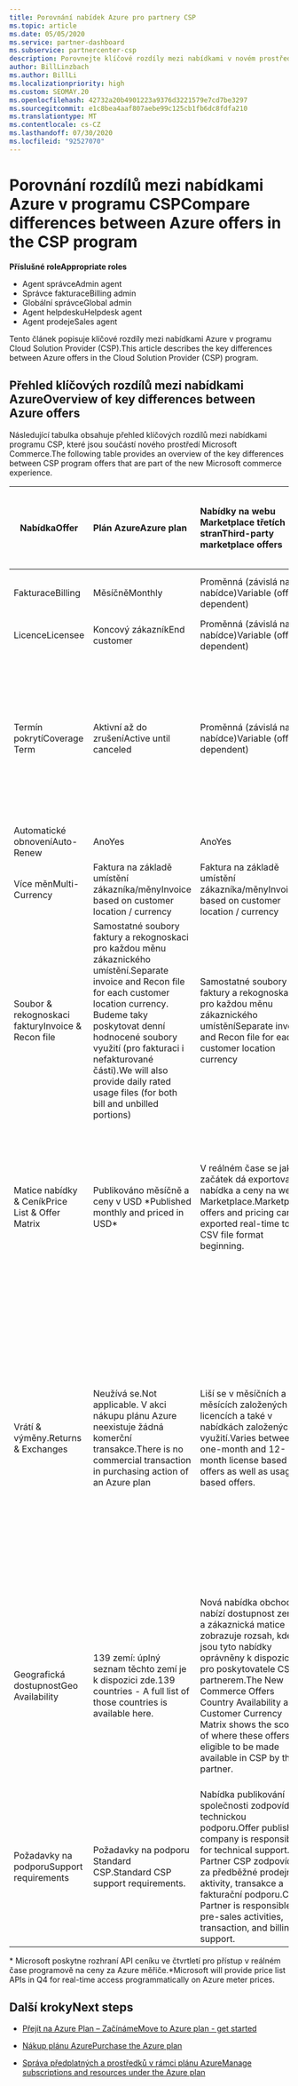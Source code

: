 ```yaml
---
title: Porovnání nabídek Azure pro partnery CSP
ms.topic: article
ms.date: 05/05/2020
ms.service: partner-dashboard
ms.subservice: partnercenter-csp
description: Porovnejte klíčové rozdíly mezi nabídkami v novém prostředí Microsoft Commerce pro partnery v programu Cloud Solution Provider (CSP).
author: BillLinzbach
ms.author: BillLi
ms.localizationpriority: high
ms.custom: SEOMAY.20
ms.openlocfilehash: 42732a20b4901223a9376d3221579e7cd7be3297
ms.sourcegitcommit: e1c8bea4aaf807aebe99c125cb1fb6dc8fdfa210
ms.translationtype: MT
ms.contentlocale: cs-CZ
ms.lasthandoff: 07/30/2020
ms.locfileid: "92527070"
---
```

# <a name="compare-differences-between-azure-offers-in-the-csp-program"></a><span data-ttu-id="2f4c4-103">Porovnání rozdílů mezi nabídkami Azure v programu CSP</span><span class="sxs-lookup"><span data-stu-id="2f4c4-103">Compare differences between Azure offers in the CSP program</span></span>

<span data-ttu-id="2f4c4-104">**Příslušné role**</span><span class="sxs-lookup"><span data-stu-id="2f4c4-104">**Appropriate roles**</span></span>

- <span data-ttu-id="2f4c4-105">Agent správce</span><span class="sxs-lookup"><span data-stu-id="2f4c4-105">Admin agent</span></span>
- <span data-ttu-id="2f4c4-106">Správce fakturace</span><span class="sxs-lookup"><span data-stu-id="2f4c4-106">Billing admin</span></span>
- <span data-ttu-id="2f4c4-107">Globální správce</span><span class="sxs-lookup"><span data-stu-id="2f4c4-107">Global admin</span></span>
- <span data-ttu-id="2f4c4-108">Agent helpdesku</span><span class="sxs-lookup"><span data-stu-id="2f4c4-108">Helpdesk agent</span></span>
- <span data-ttu-id="2f4c4-109">Agent prodeje</span><span class="sxs-lookup"><span data-stu-id="2f4c4-109">Sales agent</span></span>

<span data-ttu-id="2f4c4-110">Tento článek popisuje klíčové rozdíly mezi nabídkami Azure v programu Cloud Solution Provider (CSP).</span><span class="sxs-lookup"><span data-stu-id="2f4c4-110">This article describes the key differences between Azure offers in the Cloud Solution Provider (CSP) program.</span></span>

## <a name="overview-of-key-differences-between-azure-offers"></a><span data-ttu-id="2f4c4-111">Přehled klíčových rozdílů mezi nabídkami Azure</span><span class="sxs-lookup"><span data-stu-id="2f4c4-111">Overview of key differences between Azure offers</span></span>

<span data-ttu-id="2f4c4-112">Následující tabulka obsahuje přehled klíčových rozdílů mezi nabídkami programu CSP, které jsou součástí nového prostředí Microsoft Commerce.</span><span class="sxs-lookup"><span data-stu-id="2f4c4-112">The following table provides an overview of the key differences between CSP program offers that are part of the new Microsoft commerce experience.</span></span>

|<span data-ttu-id="2f4c4-113">**Nabídka**</span><span class="sxs-lookup"><span data-stu-id="2f4c4-113">**Offer**</span></span>| <span data-ttu-id="2f4c4-114">**Plán Azure**</span><span class="sxs-lookup"><span data-stu-id="2f4c4-114">**Azure plan**</span></span>|<span data-ttu-id="2f4c4-115">**Nabídky na webu Marketplace třetích stran**</span><span class="sxs-lookup"><span data-stu-id="2f4c4-115">**Third-party marketplace offers**</span></span>|<span data-ttu-id="2f4c4-116">**Azure Reservations**</span><span class="sxs-lookup"><span data-stu-id="2f4c4-116">**Azure Reservations**</span></span>|<span data-ttu-id="2f4c4-117">**Předplatná serveru prodávaná prostřednictvím zprostředkovatele CSP**</span><span class="sxs-lookup"><span data-stu-id="2f4c4-117">**Server Subscriptions sold through CSP**</span></span>|<span data-ttu-id="2f4c4-118">**Nabídky založené na licencích**</span><span class="sxs-lookup"><span data-stu-id="2f4c4-118">**License-based offers**</span></span>|
|-------------------|:------|:-----|:---------|:--------------|:---------|
|<span data-ttu-id="2f4c4-119">Fakturace</span><span class="sxs-lookup"><span data-stu-id="2f4c4-119">Billing</span></span>|<span data-ttu-id="2f4c4-120">Měsíčně</span><span class="sxs-lookup"><span data-stu-id="2f4c4-120">Monthly</span></span>|<span data-ttu-id="2f4c4-121">Proměnná (závislá na nabídce)</span><span class="sxs-lookup"><span data-stu-id="2f4c4-121">Variable (offer dependent)</span></span>|<span data-ttu-id="2f4c4-122">Koncový zákazník</span><span class="sxs-lookup"><span data-stu-id="2f4c4-122">End customer</span></span>|<span data-ttu-id="2f4c4-123">Předem pro celý termín nebo 3 roky</span><span class="sxs-lookup"><span data-stu-id="2f4c4-123">Up front for the full term or 3-year term</span></span>|<span data-ttu-id="2f4c4-124">Měsíčně nebo roční</span><span class="sxs-lookup"><span data-stu-id="2f4c4-124">Monthly or Annual</span></span>|
|<span data-ttu-id="2f4c4-125">Licence</span><span class="sxs-lookup"><span data-stu-id="2f4c4-125">Licensee</span></span>|<span data-ttu-id="2f4c4-126">Koncový zákazník</span><span class="sxs-lookup"><span data-stu-id="2f4c4-126">End customer</span></span>|<span data-ttu-id="2f4c4-127">Proměnná (závislá na nabídce)</span><span class="sxs-lookup"><span data-stu-id="2f4c4-127">Variable (offer dependent)</span></span>|<span data-ttu-id="2f4c4-128">Koncový zákazník</span><span class="sxs-lookup"><span data-stu-id="2f4c4-128">End customer</span></span>| <span data-ttu-id="2f4c4-129">Koncový zákazník</span><span class="sxs-lookup"><span data-stu-id="2f4c4-129">End customer</span></span>|<span data-ttu-id="2f4c4-130">Koncový zákazník</span><span class="sxs-lookup"><span data-stu-id="2f4c4-130">End customer</span></span>|
|<span data-ttu-id="2f4c4-131">Termín pokrytí</span><span class="sxs-lookup"><span data-stu-id="2f4c4-131">Coverage Term</span></span>|<span data-ttu-id="2f4c4-132">Aktivní až do zrušení</span><span class="sxs-lookup"><span data-stu-id="2f4c4-132">Active until canceled</span></span>|<span data-ttu-id="2f4c4-133">Proměnná (závislá na nabídce)</span><span class="sxs-lookup"><span data-stu-id="2f4c4-133">Variable (offer dependent)</span></span>|<span data-ttu-id="2f4c4-134">Viz popis nabídky</span><span class="sxs-lookup"><span data-stu-id="2f4c4-134">See offer description</span></span>|<span data-ttu-id="2f4c4-135">Všechny Azure Reservations mají vlastní jedinečné období pokrytí.</span><span class="sxs-lookup"><span data-stu-id="2f4c4-135">All Azure Reservations have their own unique coverage period.</span></span> <span data-ttu-id="2f4c4-136">Všechna předplatná serveru budou mít vlastní jedinečné období pokrytí.</span><span class="sxs-lookup"><span data-stu-id="2f4c4-136">All Server Subscriptions will have their own unique coverage period.</span></span>|   <span data-ttu-id="2f4c4-137">Další licence se budou přitahovat do stávajícího období pokrytí.</span><span class="sxs-lookup"><span data-stu-id="2f4c4-137">Additional licenses will snap into the existing coverage period</span></span>|
|<span data-ttu-id="2f4c4-138">Automatické obnovení</span><span class="sxs-lookup"><span data-stu-id="2f4c4-138">Auto-Renew</span></span>|<span data-ttu-id="2f4c4-139">Ano</span><span class="sxs-lookup"><span data-stu-id="2f4c4-139">Yes</span></span>|<span data-ttu-id="2f4c4-140">Ano</span><span class="sxs-lookup"><span data-stu-id="2f4c4-140">Yes</span></span>|<span data-ttu-id="2f4c4-141">No</span><span class="sxs-lookup"><span data-stu-id="2f4c4-141">No</span></span>| <span data-ttu-id="2f4c4-142">No</span><span class="sxs-lookup"><span data-stu-id="2f4c4-142">No</span></span>|<span data-ttu-id="2f4c4-143">Ano</span><span class="sxs-lookup"><span data-stu-id="2f4c4-143">Yes</span></span>|
|<span data-ttu-id="2f4c4-144">Více měn</span><span class="sxs-lookup"><span data-stu-id="2f4c4-144">Multi-Currency</span></span>|<span data-ttu-id="2f4c4-145">Faktura na základě umístění zákazníka/měny</span><span class="sxs-lookup"><span data-stu-id="2f4c4-145">Invoice based on customer location / currency</span></span>|<span data-ttu-id="2f4c4-146">Faktura na základě umístění zákazníka/měny</span><span class="sxs-lookup"><span data-stu-id="2f4c4-146">Invoice based on customer location / currency</span></span>|<span data-ttu-id="2f4c4-147">Faktura na základě umístění zákazníka/měny</span><span class="sxs-lookup"><span data-stu-id="2f4c4-147">Invoice based on customer location / currency</span></span>|<span data-ttu-id="2f4c4-148">Faktura na základě umístění zákazníka/měny</span><span class="sxs-lookup"><span data-stu-id="2f4c4-148">Invoice based on customer location / currency</span></span>|<span data-ttu-id="2f4c4-149">V závislosti na měně partnerského umístění</span><span class="sxs-lookup"><span data-stu-id="2f4c4-149">Based on Partner location currency</span></span>| 
|<span data-ttu-id="2f4c4-150">Soubor & rekognoskaci faktury</span><span class="sxs-lookup"><span data-stu-id="2f4c4-150">Invoice & Recon file</span></span>|<span data-ttu-id="2f4c4-151">Samostatné soubory faktury a rekognoskaci pro každou měnu zákaznického umístění.</span><span class="sxs-lookup"><span data-stu-id="2f4c4-151">Separate invoice and Recon file for each customer location currency.</span></span>  <span data-ttu-id="2f4c4-152">Budeme taky poskytovat denní hodnocené soubory využití (pro fakturaci i nefakturované části).</span><span class="sxs-lookup"><span data-stu-id="2f4c4-152">We will also provide daily rated usage files (for both bill and unbilled portions)</span></span> |<span data-ttu-id="2f4c4-153">Samostatné soubory faktury a rekognoskaci pro každou měnu zákaznického umístění</span><span class="sxs-lookup"><span data-stu-id="2f4c4-153">Separate invoice and Recon file for each customer location currency</span></span>|<span data-ttu-id="2f4c4-154">Samostatné soubory faktury a rekognoskaci pro každou měnu zákaznického umístění</span><span class="sxs-lookup"><span data-stu-id="2f4c4-154">Separate invoice and Recon file for each customer location currency</span></span>|<span data-ttu-id="2f4c4-155">Samostatné soubory faktury a rekognoskaci pro každou měnu zákaznického umístění</span><span class="sxs-lookup"><span data-stu-id="2f4c4-155">Separate invoice and Recon file for each customer location currency</span></span>|<span data-ttu-id="2f4c4-156">Všechny objednávky na jedné faktuře a souboru rekognoskaci</span><span class="sxs-lookup"><span data-stu-id="2f4c4-156">All orders on one invoice and Recon file</span></span>|
|<span data-ttu-id="2f4c4-157">Matice nabídky & Ceník</span><span class="sxs-lookup"><span data-stu-id="2f4c4-157">Price List & Offer Matrix</span></span>|<span data-ttu-id="2f4c4-158">Publikováno měsíčně a ceny v USD \*</span><span class="sxs-lookup"><span data-stu-id="2f4c4-158">Published monthly and priced in USD\*</span></span>|<span data-ttu-id="2f4c4-159">V reálném čase se jako začátek dá exportovat i nabídka a ceny na webu Marketplace.</span><span class="sxs-lookup"><span data-stu-id="2f4c4-159">Marketplace offers and pricing can be exported real-time to CSV file format beginning.</span></span>|<span data-ttu-id="2f4c4-160">Zahrnuje samostatný, samostatný soubor se všemi cenami a podrobnostmi nabídky. Neexistuje žádný samostatný soubor matic nabídky.</span><span class="sxs-lookup"><span data-stu-id="2f4c4-160">Separate, single file with all pricing and offer details included.There is no separate Offer Matrix file</span></span>||<span data-ttu-id="2f4c4-161">Zahrnuje samostatný, samostatný soubor se všemi cenami a podrobnostmi nabídky. Neexistuje žádná samostatná matice nabídky.</span><span class="sxs-lookup"><span data-stu-id="2f4c4-161">Separate, single file with all pricing and offer details included.There is no separate Offer Matrix.</span></span>| 
|<span data-ttu-id="2f4c4-162">Vrátí & výměny.</span><span class="sxs-lookup"><span data-stu-id="2f4c4-162">Returns & Exchanges</span></span>|<span data-ttu-id="2f4c4-163">Neužívá se.</span><span class="sxs-lookup"><span data-stu-id="2f4c4-163">Not applicable.</span></span> <span data-ttu-id="2f4c4-164">V akci nákupu plánu Azure neexistuje žádná komerční transakce.</span><span class="sxs-lookup"><span data-stu-id="2f4c4-164">There is no commercial transaction in purchasing action of an Azure plan</span></span>|<span data-ttu-id="2f4c4-165">Liší se v měsíčních a 12 měsících založených licencích a také v nabídkách založených na využití.</span><span class="sxs-lookup"><span data-stu-id="2f4c4-165">Varies between one-month and 12-month license based offers as well as usage-based offers.</span></span>|<span data-ttu-id="2f4c4-166">Vrátí za méně než 5 dní po datu objednávky obdržíte kredit 100%.</span><span class="sxs-lookup"><span data-stu-id="2f4c4-166">Returns less than 5 days after order date will receive a 100% credit.</span></span> <span data-ttu-id="2f4c4-167">Vrátí více než 5 dní po datu objednávky, obdrží nominální kredit a 12% poplatek za předčasné ukončení pro nominální kredit. Limit $50 000 USD (nebo ekvivalent místní měny) na zákazníka a rok</span><span class="sxs-lookup"><span data-stu-id="2f4c4-167">Returns greater than 5 days after order date will receive a pro-rated credit and a 12% early termination fee of the pro-rated credit; Cap of $50,000 USD (or local currency equivalent) per customer per year</span></span>|<span data-ttu-id="2f4c4-168">Vrátí méně než 60 dní od data objednávky. budou se vám zobrazovat ne100% kreditních licenčních klíčů.</span><span class="sxs-lookup"><span data-stu-id="2f4c4-168">Returns less than 60 days from order date will receive a 100% credit license keys will be deactivated.</span></span> <span data-ttu-id="2f4c4-169">Částečné návraty nebudou přijímány.</span><span class="sxs-lookup"><span data-stu-id="2f4c4-169">Partial returns will not be accepted.</span></span>|   <span data-ttu-id="2f4c4-170">Pozastavení/zrušení za méně než 30 dnů obdrží kredit 100%. Pozastavení nebo zrušení delší než 30 dnů obdrží hodnocení pro nominální kredit.</span><span class="sxs-lookup"><span data-stu-id="2f4c4-170">Suspensions / cancellations less than 30 days will receive a 100% credit; Suspensions / cancellations greater than 30 days will receive a pro-rated credit.</span></span>|
|<span data-ttu-id="2f4c4-171">Geografická dostupnost</span><span class="sxs-lookup"><span data-stu-id="2f4c4-171">Geo Availability</span></span>|<span data-ttu-id="2f4c4-172">139 zemí: úplný seznam těchto zemí je k dispozici zde.</span><span class="sxs-lookup"><span data-stu-id="2f4c4-172">139 countries - A full list of those countries is available here.</span></span>|<span data-ttu-id="2f4c4-173">Nová nabídka obchodu nabízí dostupnost země a zákaznická matice zobrazuje rozsah, kde jsou tyto nabídky oprávněny k dispozici pro poskytovatele CSP partnerem.</span><span class="sxs-lookup"><span data-stu-id="2f4c4-173">The New Commerce Offers Country Availability and Customer Currency Matrix shows the scope of where these offers are eligible to be made available in CSP by the partner.</span></span>|<span data-ttu-id="2f4c4-174">Úplné podrobnosti najdete v článku věnovaném novým obchodům nabídky dostupnost země a měna zákaznická matice.</span><span class="sxs-lookup"><span data-stu-id="2f4c4-174">See New Commerce Offers Country Availability and Customer Currency Matrix for full details.</span></span> <span data-ttu-id="2f4c4-175">Stejný plán zavedení platí pro všechny nové nabídky obchodu.</span><span class="sxs-lookup"><span data-stu-id="2f4c4-175">The same rollout schedule applies to all new commerce offers.</span></span>|<span data-ttu-id="2f4c4-176">Úplné podrobnosti najdete v článku věnovaném novým obchodům nabídky dostupnost země a měna zákaznická matice.</span><span class="sxs-lookup"><span data-stu-id="2f4c4-176">See New Commerce Offers Country Availability and Customer Currency Matrix for full details.</span></span>  <span data-ttu-id="2f4c4-177">Stejný plán zavedení platí pro všechny nové nabídky obchodu.</span><span class="sxs-lookup"><span data-stu-id="2f4c4-177">The same rollout schedule applies to all new commerce offers.</span></span>|<span data-ttu-id="2f4c4-178">247 zemí</span><span class="sxs-lookup"><span data-stu-id="2f4c4-178">247 countries</span></span>|
|<span data-ttu-id="2f4c4-179">Požadavky na podporu</span><span class="sxs-lookup"><span data-stu-id="2f4c4-179">Support requirements</span></span>|<span data-ttu-id="2f4c4-180">Požadavky na podporu Standard CSP.</span><span class="sxs-lookup"><span data-stu-id="2f4c4-180">Standard CSP support requirements.</span></span>|<span data-ttu-id="2f4c4-181">Nabídka publikování společnosti zodpovídá za technickou podporu.</span><span class="sxs-lookup"><span data-stu-id="2f4c4-181">Offer publishing company is responsible for technical support.</span></span>  <span data-ttu-id="2f4c4-182">Partner CSP zodpovídá za předběžné prodejní aktivity, transakce a fakturační podporu.</span><span class="sxs-lookup"><span data-stu-id="2f4c4-182">CSP Partner is responsible for pre-sales activities, transaction, and billing support.</span></span>|<span data-ttu-id="2f4c4-183">Požadavky na podporu Standard CSP.</span><span class="sxs-lookup"><span data-stu-id="2f4c4-183">Standard CSP support requirements.</span></span>|<span data-ttu-id="2f4c4-184">Požadavky na podporu Standard CSP.</span><span class="sxs-lookup"><span data-stu-id="2f4c4-184">Standard CSP support requirements.</span></span>|<span data-ttu-id="2f4c4-185">Požadavky na podporu Standard CSP.</span><span class="sxs-lookup"><span data-stu-id="2f4c4-185">Standard CSP support requirements.</span></span>|

<span data-ttu-id="2f4c4-186">\* Microsoft poskytne rozhraní API ceníku ve čtvrtletí pro přístup v reálném čase programově na ceny za Azure měřiče.</span><span class="sxs-lookup"><span data-stu-id="2f4c4-186">\*Microsoft will provide price list APIs in Q4 for real-time access programmatically on Azure meter prices.</span></span>

## <a name="next-steps"></a><span data-ttu-id="2f4c4-187">Další kroky</span><span class="sxs-lookup"><span data-stu-id="2f4c4-187">Next steps</span></span>

- [<span data-ttu-id="2f4c4-188">Přejít na Azure Plan – Začínáme</span><span class="sxs-lookup"><span data-stu-id="2f4c4-188">Move to Azure plan - get started</span></span>](azure-plan-get-started.md)

- [<span data-ttu-id="2f4c4-189">Nákup plánu Azure</span><span class="sxs-lookup"><span data-stu-id="2f4c4-189">Purchase the Azure plan</span></span>](purchase-azure-plan.md)

- [<span data-ttu-id="2f4c4-190">Správa předplatných a prostředků v rámci plánu Azure</span><span class="sxs-lookup"><span data-stu-id="2f4c4-190">Manage subscriptions and resources under the Azure plan</span></span>](azure-plan-manage.md)